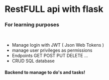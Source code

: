 # RestFULL api with flask
### For learning purposes
<br>

- Manage login with JWT ( Json Web Tokens )
- manage user privileges as permissions
- Endpoints GET POST PUT DELETE ...
- CRUD SQL database

#### Backend to manage to do's and tasks!

